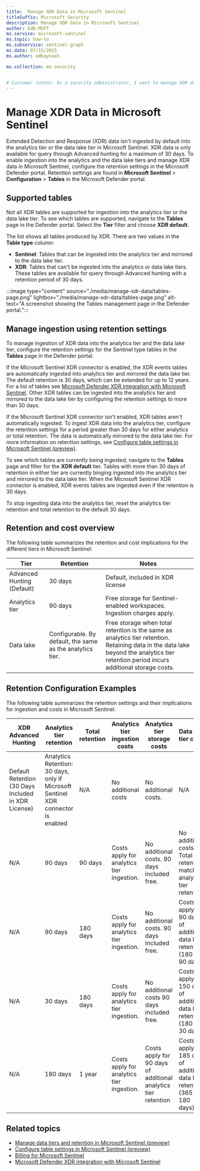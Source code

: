 ```yaml
---  
title:  Manage XDR Data in Microsoft Sentinel
titleSuffix: Microsoft Security  
description: Manage XDR Data in Microsoft Sentinel
author: EdB-MSFT  
ms.service: microsoft-sentinel  
ms.topic: how-to
ms.subservice: sentinel-graph
ms.date: 07/15/2025
ms.author: edbaynash  

ms.collection: ms-security  


# Customer intent: As a security administrator, I want to manage XDR data in Microsoft Sentinel, so that I can ensure relevant data is available for investigation and analysis.
---  
```

 


# Manage XDR Data in Microsoft Sentinel

Extended Detection and Response (XDR) data isn't ingested by default into the analytics tier or the data lake tier in Microsoft Sentinel. XDR data is only available for query through Advanced hunting for a maximum of 30 days. To enable ingestion into the analytics and the data lake tiers and manage XDR data in Microsoft Sentinel, configure the retention settings in the Microsoft Defender portal. Retention settings are found in  **Microsoft Sentinel** > **Configuration** > **Tables** in the Microsoft Defender portal.

## Supported tables

Not all XDR tables are supported for ingestion into the analytics tier or the data lake tier. To see which tables are supported, navigate to the **Tables** page in the Defender portal. Select the **Tier** filter and choose **XDR default**.

The list shows all tables produced by XDR. There are two values in the **Table type** column:
+ **Sentinel**: Tables that can be ingested into the analytics tier and mirrored to the data lake tier.
+ **XDR**: Tables that can't be ingested into the analytics or data lake tiers. These tables are available for query through Advanced hunting with a retention period of 30 days.

:::image type="content" source="./media/manage-xdr-data/tables-page.png" lightbox="./media/manage-xdr-data/tables-page.png" alt-text="A screenshot showing the Tables management page in the Defender portal.":::

## Manage ingestion using retention settings

To manage ingestion of XDR data into the analytics tier and the data lake tier, configure the retention settings for the Sentinel type tables in the **Tables** page in the Defender portal. 

If the Microsoft Sentinel XDR connector is enabled, the XDR events tables are automatically ingested into analytics tier and mirrored the data lake tier. The default retention is 30 days, which can be extended for up to 12 years. For a list of tables see [Microsoft Defender XDR integration with Microsoft Sentinel](../connect-microsoft-365-defender.md?tabs=MDE#connect-events). Other XDR tables can be ingested into the analytics tier and mirrored to the data lake tier by configuring the retention settings to more than 30 days.

If the Microsoft Sentinel XDR connector isn't enabled, XDR tables aren't automatically ingested. To ingest XDR data into the analytics tier, configure the retention settings for a period greater than 30 days for either analytics or total retention. The data is automatically mirrored to the data lake tier.  For more information on retention settings, see [Configure table settings in Microsoft Sentinel (preview)](../manage-table-tiers-retention.md).

To see which tables are currently being ingested, navigate to the **Tables** page and filter for the **XDR default** tier. Tables with more than 30 days of retention in either tier are currently binging ingested into the analytics tier and mirrored to the data lake tier. When the Microsoft Sentinel XDR connector is enabled, XDR events tables are ingested even if the retention is 30 days.

To stop ingesting data into the analytics tier, reset the analytics tier retention and total retention to the default 30 days.

## Retention and cost overview

The following table summarizes the retention and cost implications for the different tiers in Microsoft Sentinel:

|Tier|	Retention| Notes|
|---|---|---|
|Advanced Hunting (Default)|	30 days	| Default,  included in XDR license|
|Analytics tier | 90 days | Free storage for Sentinel-enabled workspaces. Ingestion charges apply.|
|Data lake	| Configurable. By default, the same as the analytics tier. | Free storage when total retention is the same as analytics tier retention. Retaining data in the data lake beyond the analytics tier retention period incurs additional storage costs.|




## Retention Configuration Examples

The following table summarizes the retention settings and their implications for ingestion and costs in Microsoft Sentinel.

|XDR Advanced Hunting| Analytics tier retention | Total retention |  Analytics tier ingestion costs| Analytics tier storage costs | Data lake tier costs |
|---|---|---|---|---|---|
| Default Retention (30 Days Included in XDR License) | Analytics Retention: 30 days, only if Microsoft Sentinel XDR connector is enabled | N/A | No additional costs | No additional costs. | N/A |
| N/A | 90 days | 90 days | Costs apply for analytics tier ingestion. | No additional costs. 90 days included free. | No additional costs. Total retention matches analytics tier retention.|
| N/A | 90 days | 180 days | Costs apply for analytics tier ingestion. | No additional costs. 90 days included free. | Costs apply for 90 days of additional data lake retention (180 - 90 days). |
| N/A | 30 days | 180 days | Costs apply for analytics tier ingestion. | No additional costs 90 days included free. | Costs apply for 150 days of additional data lake retention (180 - 30 days).|
| N/A | 180 days | 1 year | Costs apply for analytics tier ingestion. | Costs apply for 90 days of additional analytics tier retention | Costs apply for 185 days of additional data lake retention (365 - 180 days). |

## Related topics    


- [Manage data tiers and retention in Microsoft Sentinel (preview)](../manage-data-overview.md)
- [Configure table settings in Microsoft Sentinel (preview)](../manage-table-tiers-retention.md)
- [Billing for Microsoft Sentinel](../billing.md)
- [Microsoft Defender XDR integration with Microsoft Sentinel](../connect-microsoft-365-defender.md?tabs=MDE#connect-events)
